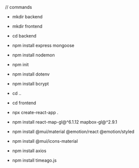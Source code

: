 // commands

- mkdir backend
- mkdir frontend
- cd backend
- npm install express mongoose
- npm install nodemon
- npm init
- npm install dotenv
- npm install bcrypt


- cd ..
- cd frontend
- npx create-react-app .
- npm install react-map-gl@^6.1.12 mapbox-gl@^2.9.1
- npm install @mui/material @emotion/react @emotion/styled
- npm install @mui/icons-material
- npm install axios
- npm install timeago.js

